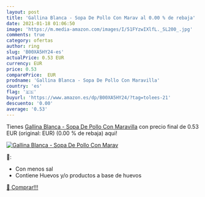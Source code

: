 ```yaml
---
layout: post
title: 'Gallina Blanca - Sopa De Pollo Con Marav al 0.00 % de rebaja'
date: 2021-01-18 01:06:50
image: 'https://m.media-amazon.com/images/I/51FYzwIXlfL._SL200_.jpg'
comments: true
category: ofertas
author: ring
slug: 'B00XA5HY24-es'
actualPrice: 0.53 EUR
currency: EUR
price: 0.53
comparePrice:  EUR
prodname: 'Gallina Blanca - Sopa De Pollo Con Maravilla'
country: 'es'
flag: '🇪🇸'
buyurl: 'https://www.amazon.es/dp/B00XA5HY24/?tag=tolees-21'
descuento: '0.00'
average: '0.53'
---
```


Tienes [Gallina Blanca - Sopa De Pollo Con Maravilla](https://www.amazon.es/dp/B00XA5HY24/?tag=tolees-21) con precio final de  0.53 EUR (original:  EUR) (0.00 %  de rebaja) aqui!

[![Gallina Blanca - Sopa De Pollo Con Marav](https://m.media-amazon.com/images/I/51FYzwIXlfL._SL200_.jpg)](https://www.amazon.es/dp/B00XA5HY24/?tag=tolees-21)

🔎:

- Con menos sal
- Contiene Huevos y/o productos a base de huevos

[🛒 Comprar!!!](https://www.amazon.es/dp/B00XA5HY24/?tag=tolees-21)
